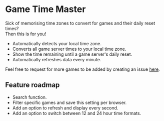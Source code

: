 # Game Time Master
Sick of memorising time zones to convert for games and their daily reset times?  
Then this is for you!

- Automatically detects your local time zone.
- Converts all game server times to your local time zone.
- Show the time remaining until a game server's daily reset.
- Automatically refreshes data every minute.

Feel free to request for more games to be added by creating an issue [here](https://github.com/cicerakes/Game-Time-Master/issues).

## Feature roadmap
- Search function.
- Filter specific games and save this setting per browser.
- Add an option to refresh and display every second.
- Add an option to switch between 12 and 24 hour time formats.
